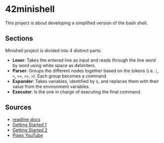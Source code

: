 # 42minishell
This project is about developing a simplified version of the bash shell.

## Sections
Minishell project is divided into 4 distinct parts:
- **Lexer**: Takes the entered line as input and reads through the line word by word using white space as delimiters.
- **Parser**: Groups the different nodes together based on the tokens (i.e. `|`, `<`, `>>`, `>>`, `>`). Each group becomes a command.
- **Expander**: Takes variables, identified by `$`, and replaces them with their value from the environment variables.
- **Executor**: Is the one in charge of executing the final command.

## Sources
- [readline docs](https://web.mit.edu/gnu/doc/html/rlman_2.html)
- [Getting Started 1](https://harm-smits.github.io/42docs/projects/minishell)
- [Getting Started 2](https://github.com/madebypixel02/minishell)
- [Pipex YouTube](https://www.youtube.com/playlist?list=PLK4FY1IoDcHG-jUt93Cl7n7XLQDZ0q7Tv)

